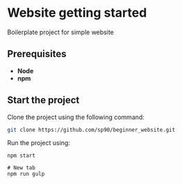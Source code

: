 # Website getting started

Boilerplate project for simple website

## Prerequisites

-   **Node** 
-   **npm**

## Start the project

Clone the project using the following command:

```bash
git clone https://github.com/sp90/beginner_website.git
```

Run the project using:

```shell
npm start

# New tab
npm run gulp
```
